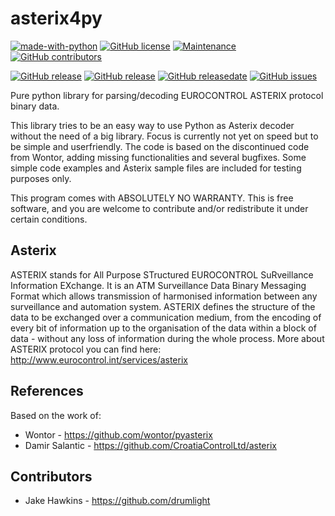 # asterix4py

[![made-with-python](https://img.shields.io/badge/Made%20with-Python-1f425f.svg)](https://www.python.org/)
[![GitHub license](https://img.shields.io/github/license/filipjonckers/asterix4py)](https://github.com/filipjonckers/asterix4py/blob/master/LICENSE)
[![Maintenance](https://img.shields.io/badge/Maintained%3F-yes-green.svg)](https://GitHub.com/Naereen/StrapDown.js/graphs/commit-activity)
[![GitHub contributors](https://img.shields.io/github/contributors/filipjonckers/asterix4py)](https://github.com/filipjonckers/asterix4py/graphs/contributors)

[![GitHub release](https://img.shields.io/github/workflow/status/filipjonckers/asterix4py/Publish%20package%20to%20PyPi?style=flat-square)](https://github.com/filipjonckers/asterix4py/releases)
[![GitHub release](https://img.shields.io/github/v/release/filipjonckers/asterix4py)](https://github.com/filipjonckers/asterix4py/releases)
[![GitHub releasedate](https://img.shields.io/github/release-date/filipjonckers/asterix4py)](https://github.com/filipjonckers/asterix4py/releases)
[![GitHub issues](https://img.shields.io/github/issues/filipjonckers/asterix4py)](https://github.com/filipjonckers/asterix4py/issues)


Pure python library for parsing/decoding EUROCONTROL ASTERIX protocol binary data.

This library tries to be an easy way to use Python as Asterix decoder without the need of a big library. Focus is currently not yet on speed but to be simple and userfriendly.
The code is based on the discontinued code from Wontor, adding missing functionalities and several bugfixes.  Some simple code examples and Asterix sample files are included for testing purposes only.

This program comes with ABSOLUTELY NO WARRANTY. This is free software, and you are welcome to contribute and/or redistribute it under certain conditions.


## Asterix

ASTERIX stands for All Purpose STructured EUROCONTROL SuRveillance Information EXchange. It is an ATM Surveillance Data Binary Messaging Format which allows transmission of harmonised information between any surveillance and automation system. ASTERIX defines the structure of the data to be exchanged over a communication medium, from the encoding of every bit of information up to the organisation of the data within a block of data - without any loss of information during the whole process. More about ASTERIX protocol you can find here: http://www.eurocontrol.int/services/asterix


## References

Based on the work of:
- Wontor - https://github.com/wontor/pyasterix
- Damir Salantic - https://github.com/CroatiaControlLtd/asterix


## Contributors
- Jake Hawkins - https://github.com/drumlight
